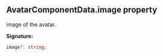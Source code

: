 
## AvatarComponentData.image property

image of the avatar.

**Signature:**

```typescript
image?: string;
```
